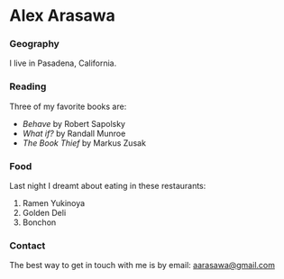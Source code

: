 # Alex Arasawa

### Geography

I live in Pasadena, California.

### Reading

Three of my favorite books are:

- *Behave* by Robert Sapolsky
- *What if?* by Randall Munroe
- *The Book Thief* by Markus Zusak

### Food

Last night I dreamt about eating in these restaurants:

1. Ramen Yukinoya
2. Golden Deli
3. Bonchon

### Contact

The best way to get in touch with me is by email: aarasawa@gmail.com
